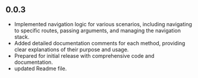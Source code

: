 ## 0.0.3

* Implemented navigation logic for various scenarios, including navigating to specific routes, passing arguments, and managing the navigation stack.
* Added detailed documentation comments for each method, providing clear explanations of their purpose and usage.
* Prepared for initial release with comprehensive code and documentation.
* updated Readme file.